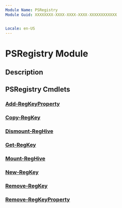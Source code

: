```yaml
---
Module Name: PSRegistry
Module Guid: XXXXXXXX-XXXX-XXXX-XXXX-XXXXXXXXXXXX


Locale: en-US
---
```


# PSRegistry Module
## Description


## PSRegistry Cmdlets
### [Add-RegKeyProperty](Add-RegKeyProperty.md)


### [Copy-RegKey](Copy-RegKey.md)


### [Dismount-RegHive](Dismount-RegHive.md)


### [Get-RegKey](Get-RegKey.md)


### [Mount-RegHive](Mount-RegHive.md)


### [New-RegKey](New-RegKey.md)


### [Remove-RegKey](Remove-RegKey.md)


### [Remove-RegKeyProperty](Remove-RegKeyProperty.md)


